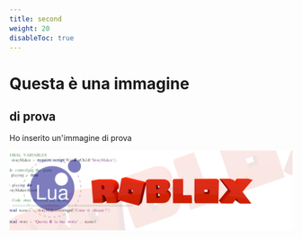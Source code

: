 ```yaml
---
title: second
weight: 20
disableToc: true
---
```


# Questa è una immagine

## di prova

Ho inserito un'immagine di prova

![immagine](./content/01.basics/02.second/images/logoYTsfondo.png)